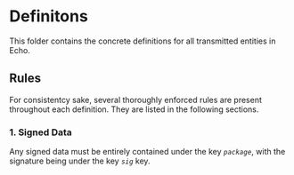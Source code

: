 # Definitons

This folder contains the concrete definitions for all transmitted entities in Echo. 

## Rules

For consistentcy sake, several thoroughly enforced rules are present throughout each definition. They are listed in the following sections. 

### 1. Signed Data

Any signed data must be entirely contained under the key *`package`*, with the signature being under the key *`sig`* key. 